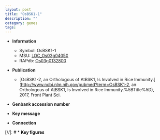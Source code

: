 ```yaml
---
layout: post
title: "OsBSK1-1"
description: ""
category: genes
tags: 
---
```


* **Information**  
    + Symbol: OsBSK1-1  
    + MSU: [LOC_Os03g04050](http://rice.uga.edu/cgi-bin/ORF_infopage.cgi?orf=LOC_Os03g04050)  
    + RAPdb: [Os03g0132800](http://rapdb.dna.affrc.go.jp/viewer/gbrowse_details/irgsp1?name=Os03g0132800)  

* **Publication**  
    + [OsBSK1-2, an Orthologous of AtBSK1, Is Involved in Rice Immunity.](http://www.ncbi.nlm.nih.gov/pubmed?term=OsBSK1-2, an Orthologous of AtBSK1, Is Involved in Rice Immunity.%5BTitle%5D), 2017, Front Plant Sci.

* **Genbank accession number**  

* **Key message**  

* **Connection**  

[//]: # * **Key figures**  


